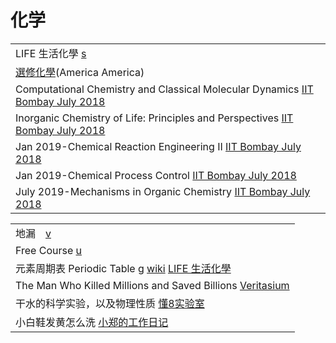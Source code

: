 # 化学

|                                                                                                                                                           |
| --------------------------------------------------------------------------------------------------------------------------------------------------------- |
| LIFE 生活化學 [s](https://www.lifechem.tw/)                                                                                                                   |
| [選修化學](https://www.youtube.com/playlist?list=PLQAA3ouOK3\_Uf4iiwvoulhESFSQEKbkmV)(America America)                                                        |
| Computational Chemistry and Classical Molecular Dynamics [IIT Bombay July 2018](https://www.youtube.com/playlist?list=PLOzRYVm0a65fCJJQendwEEcSrC8iwvgBn) |
| Inorganic Chemistry of Life: Principles and Perspectives [IIT Bombay July 2018](https://www.youtube.com/playlist?list=PLOzRYVm0a65dqK1-Xn14oEU4sjOT3ynoW) |
| Jan 2019-Chemical Reaction Engineering II [IIT Bombay July 2018](https://www.youtube.com/playlist?list=PLOzRYVm0a65cyrKMms9dQtcMnMK-rQ6DX)                |
| Jan 2019-Chemical Process Control [IIT Bombay July 2018](https://www.youtube.com/playlist?list=PLOzRYVm0a65dFThqueBdgIUuFxpWSWDiF)                        |
| July 2019-Mechanisms in Organic Chemistry [IIT Bombay July 2018](https://www.youtube.com/playlist?list=PLOzRYVm0a65f298xo\_WnFOmXm5t-piWHk)               |

|                                                                                                                                                                                                                                                                                                           |
| --------------------------------------------------------------------------------------------------------------------------------------------------------------------------------------------------------------------------------------------------------------------------------------------------------- |
| 地漏　[v](https://www.douyin.com/video/7027821209651825934)                                                                                                                                                                                                                                                  |
| Free Course [u](https://www.youtube.com/c/FreeCourseBLGX/playlists)                                                                                                                                                                                                                                       |
| 元素周期表 Periodic Table [g](https://www.google.com/search?q=%E5%85%83%E7%B4%A0%E5%91%A8%E6%9C%9F%E8%A1%A8\&oq=%E5%85%83%E7%B4%A0%E5%91%A8%E6%9C%9F%E8%A1%A8) [wiki](https://zh.m.wikipedia.org/zh-tw/%E5%85%83%E7%B4%A0%E5%91%A8%E6%9C%9F%E8%A1%A8)  [LIFE 生活化學](https://www.lifechem.tw/periodictable.html) |
| The Man Who Killed Millions and Saved Billions [Veritasium](https://www.youtube.com/watch?v=EvknN89JoWo)                                                                                                                                                                                                  |
| 干水的科学实验，以及物理性质 [懂8实验室](https://www.douyin.com/video/7124593173019544846)                                                                                                                                                                                                                                  |
| 小白鞋发黄怎么洗 [小郑的工作日记](https://www.douyin.com/video/7139034733383568647)                                                                                                                                                                                                                                      |
